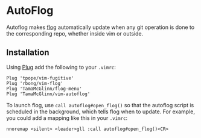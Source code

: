 # AutoFlog

Autoflog makes [flog](https://github.com/rbong/vim-flog) automatically update when any git operation is done to the corresponding repo, whether inside vim or outside.

## Installation

Using [Plug](https://github.com/junegunn/vim-plug) add the following to your `.vimrc`:

```
Plug 'tpope/vim-fugitive'
Plug 'rbong/vim-flog'
Plug 'TamaMcGlinn/flog-menu'
Plug 'TamaMcGlinn/vim-autoflog'
```

To launch flog, use `call autoflog#open_flog()` so that the autoflog script is scheduled in the background, which tells flog when to update. For example, you could add a mapping like this in your `.vimrc`:

```
nnoremap <silent> <leader>gll :call autoflog#open_flog()<CR>
```
